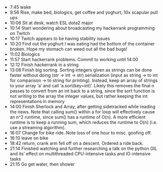 - 7:45 wake
- 9:56 Rise, make bed, biologics, get coffee and yoghurt, 10x scapular pull ups
- 10:06 Sit at desk, watch ESL dota2 major
- 10:14 Start wondering about broadcasting my hackerrank programming on Twitch
- 10:17 Twitch appears to be having stability issues
- 10:20 Find out the yoghurt I was eating had the bottom of the container broken.  Hope my stomach can weed out all the bad bugs!
- 11:02 Biologics
- 11:57 Start hackerrank problems.  Commit to working until 14:00
- 12:12 Finish hackerrank in a string
- 13:08 Finish big sorting.  Sorting integers given as strings can be done faster without doing (str -> int -> str) serialization (input as string -> to int for comparison -> to string for printing).  Instead, keep an array of strings to your array ‘a’ and call ‘a.sort(key=int)’.  Likely this removes the final n passes to convert from an int back to a string, since the sort function is not writing to the array the integer values, but rather keeping the int representations in memory
- 14:00 Finish Sherlock and Array, after getting sidetracked while reading the news.  Note that calling sum() within a for loop will effectively cause an n^2 runtime, since sum() has a runtime of O(n).  A more efficient runtime is to keep a running sum, which reduces the runtime to O(n) (i.e. use a streaming algorithm).
- 16:07 Change for bike ride.  Note loss of one hour to misc. goofing off.
- 16:10 leave on bike
- 18:42 return, crank arm fell off on a descent.  Ordered a ride back.
- 21:14 Finished watching and further researching a talk on the python GIL and its’ effect on multithreaded CPU-intensive tasks and IO-intensive tasks
- 21:15 Go get water, then shower
